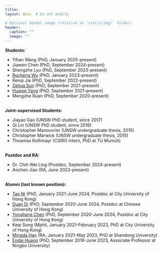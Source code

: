 ```yaml
---
title:
layout: docs  # Do not modify.

# Optional header image (relative to `static/img/` folder).
header:
  caption: ""
  image: ""
---
```

<b>Students: </b>
<br>
<ul>
<li>Yihan Wang (PhD, January 2025-present)</li>
<li>Jiawen Chen (PhD, September 2024-present)</li>
<li>Shengzhe Lyu (PhD, September 2023-present)</li>
<li><a href="https://scholar.google.com/citations?user=Fk5F1p8AAAAJ&hl=en" target="_blank">Rucheng Wu</a> (PhD, January 2023-present)</li>
<li>Renqi Jia (PhD, September 2022-present)</li>
<li><a href="https://scholar.google.com/citations?user=N2cotUwAAAAJ&hl=en" target="_blank">Zehua Sun</a> (PhD, September 2021-present)</li>
<li><a href="https://huanqiyang.site/" target="_blank">Huanqi Yang</a> (PhD, September 2021-present)</li>
<li>Mengzhe Ruan (PhD, September 2020-present)</li>

</ul>

<br>
<b>Joint-supervised Students: </b>
<br>
<ul>
<li>Jiayao Gao (UNSW PhD student, since 2017)</li>
<li>Qi Lin (UNSW PhD student, since 2016)</li>
<li>Christopher Manouvrier (UNSW undergraduate thesis, 2015)</li>
<li>Christopher Marwick (UNSW undergraduate thesis, 2015)</li>
<li>Thoamas Kothmayr (CSIRO intern,  PhD at TU Munich)</li>
</ul>

<br>
<b>Postdoc and RA: </b>
<br>
<ul>
<li>Dr. Chih Wei Ling (Postdoc, September 2024-present)</li>
<li>Aochen Jiao (RA, June 2023-present)</li>
</ul>


<br>
<b>Alumni (last known position): </b>
<br>
<ul>
<li><a href="https://tony520.github.io/" target="_blank">Tao Ni</a> (PhD, January 2021-June 2024, Postdoc at City University of Hong Kong)</li>
<li><a href="https://raphaelduan.github.io/" target="_blank">Duan Di</a> (PhD, September 2020-June 2024, Postdoc at Chinese University of Hong Kong)</li>
<li><a href="https://chenyongliang97.github.io/page/" target="_blank">Yongliang Chen</a> (PhD, September 2020-June 2024, Postdoc at City University of Hong Kong)</li>
<li>Keqi Song (Mphil, January 2021-February 2023, PhD at City University of Hong Kong)</li>
<li><a href="https://mdhan.github.io/mingdahan/" target="_blank">Mingda Han</a> (RA, January 2021-May 2023, PhD at Shandong University)</li>
<li><a href="https://scholar.google.com.hk/citations?user=u20yyPQAAAAJ&hl=zh-CN" target="_blank">Endai Huang</a> (PhD, September 2019-June 2023, Associate Professor at Ningbo University)</li>
</ul>
<br>









